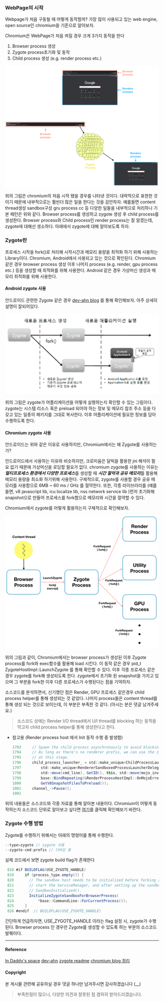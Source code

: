 ### WebPage의 시작
Webpage가 처음 구동될 때 어떻게 동작할까? 가장 많이 사용되고 있는 web engine, open source인 chromium을 기준으로
알아보자.

Chromium은 WebPage가 처음 켜질 경우 크게 3가지 동작을 한다

1. Browser process 생성
2. Zygote process초기화 및 동작
3. Child process 생성 (e.g. render process etc.)

![chromium_start](/img/chromium_start.png)

위의 그림은 chromium의 처음 시작 됐을 경우를 나타낸 것이다. 대략적으로 표현한
것이기 때문에 내부적으로는 훨씬더 많은 일을 한다는 것을 감안하자. 예를들면
content thread생성 sandbox구성 gru process cc 등 다양한 일들을 내부적으로
처리하나 기본 패턴은 위와 같다. Browser process를 생성하고 zygote 생성 후 child
process를 생성한다. Browser process와 Child process인 render process는 잘
알겠는데, zygote에 대해선 생소하다. 아래에서 zygote에 대해 알아보도록 하자.

### Zygote란
프로세스 시작을 fork()로 처리해 시작시간과 메모리 용량을 최적화 하기 위해 사용하는 Library이다. Chromium, Android에서 사용되고 있는 것으로 확인된다. Chromium 같은 경우 browser process 생성 이후 나머지 process (e.g. render, gpu process etc.) 등을 생성할 때 최적화를 위해 사용한다. Android 같은 경우 가상머신 생성과 메모리 최적화를 위해 사용한다.

#### Android zygote 사용
안드로이드 관련한 Zygote 같은 경우 [dev-ahn blog](https://dev-ahn.tistory.com/category/Programing/Android?page=2) 를 통해 확인해보자. 아주 상세히 설명이 잘되어있다.

![zygote_start](/img/zygote_start.png)

위의 그림은 zygote가 어플리케이션을 어떻게 실행하는지 확인할 수 있는 그림이다. zygote는 시스템 리소스 혹은 preload 되어야 하는 정보 및 메모리
 참조 주소 등을 다 갖고 있는 일종의 패키지를  그대로 복사한다. 이후 어플리케이션에 필요한 정보를 담아 수행하도록 한다.

#### Chromium zygote 사용
안드로이드는 위와 같은 이유로 사용하지만, Chromium에서는 왜 Zygote를 사용하는가?

안드로이드에서 사용하는 이유와 비슷하지만, 크로미움은 달빅을 활용한 jni 해석이
필요 없기 때문에 가상머신을 로딩할 필요가 없다. chromium zygote를 사용하는 이유는
***멀티프로세스 환경에서 다양한 프로세스***를 생성할 때 ***시간 절약과 공유 메모리***를
활용해 메모리 용량을 최소화 하기위해 사용한다. 구체적으로, zygote를 사용할 경우 공유 메모리를 사용함으로 6MB ~ 60 ms / GHz 를 절약한다. 또한, 각종 라이브러리를 (예를들면, v8 javascript lib, icu localize lib, nss network service lib )먼저 초기화해 snapshot으로 만들어 프로세스를 fork함으로 메모리와 시간을 절약할 수 있다.

Chromium에서 zygote를 어떻게 활용하는지 구체적으로 확인해보자.

![zygote_start](/img/zygote_launch.png)

위의 그림과 같이, Chromium에서는 browser process가 생성된 이후 Zygote process를
fork와 exec함수를 활용해 load 시킨다. 이 동작 같은 경우 <span class="evidence">pid_t
ZygoteHostImpl::LaunchZygote </span> 를 통해 확인할 수 있다. 이후 각종 프로세스
같은 경우 zygote를 fork해 생성되도록 한다. zygote에서 초기화 된 snapshot을
가지고 있으며 그 부분을 fork한 이후 다른 프로세스가 수행된다는 점을 기억하자.

소스코드를 분석하면서, 신기했던 점은 Render, GPU 프로세스 같은경우 child process
helper를 통해 생성되는 것 같았다. 나머지 process들은 content thread를 통해 생성
되는 것으로 보이는데, 이 부분은 부족한 것 같다. (아시는 분은 댓글 남겨주세요.)

> 소스코드 상에는 Render I/O thread에서 U/I thread를 blocking 하는 동작을 막고자
> child process helper를 통해 생성한다고 한다.

- 참고용 (Render process host 에서 Init 동작 수행 중 발생함)
	```java
	1793     // Spawn the child process asynchronously to avoid blocking the UI thread.
	1794     // As long as there's no renderer prefix, we can use the zygote process
	1795     // at this stage.
	1796     child_process_launcher_ = std::make_unique<ChildProcessLauncher>(
	1797         std::make_unique<RendererSandboxedProcessLauncherDelegate>(),
	1798         std::move(cmd_line), GetID(), this, std::move(mojo_invitation_),
	1799         base::BindRepeating(&RenderProcessHostImpl::OnMojoError, id_),
	1800         GetV8SnapshotFilesToPreload());
	1801     channel_->Pause();
	1802
	```

위의 내용들은 소스코드와 각종 자료를 통해 알아본 내용이다. Chromium이 어떻게
동작하는지 소스코드 단위로 알아보고 싶다면 [여기]()를 클릭해 확인해보기 바란다.

### Zygote 수행 방법
Zygote를 수행하기 위해서는 아래의 명령어를 통해 수행한다.

```java
--type=zygote // zygote 사용
--zygote-cmd-prefix // 디버깅 용
```

실제 코드에서 보면 zygote build flag가 존재한다

```java
 818 #if BUILDFLAG(USE_ZYGOTE_HANDLE)
 819     if (process_type.empty()) {
 820       // The sandbox host needs to be initialized before forking a thread to
 821       // start the ServiceManager, and after setting up the sandbox and invoking
 822       // SandboxInitialized().
 823       InitializeZygoteSandboxForBrowserProcess(
 824           *base::CommandLine::ForCurrentProcess());
 825     }
 826 #endif  // BUILDFLAG(USE_ZYGOTE_HANDLE)
```

간단하게 언급하자면, USE_ZYGOTE_HANDLE 이라는 flag 설정 시, zygote가 수행된다.
Browser process 인 경우만 Zygote를 생성할 수 있도록 하는 부분의 소스코드
발췌이다.

---

#### Reference
[In Daddy's space](http://swamful.blogspot.com/2014/11/zygote-in-chromium.html)
[dev-ahn](https://dev-ahn.tistory.com/category/Programing/Android?page=2)
[zygote readme](https://chromium.googlesource.com/chromium/src.git/+/master/docs/linux/zygote.md)
[chromium blog 정리](http://chromium-kr.blogspot.com/2012/03/content-shell-shellmaindelegate-1.html)


#### Copyright
본 게시물 관련해 공유하실 경우 댓글 하나만 남겨주시면 감사하겠습니다 (__)

> 부족한점이 많으니, 다양한 의견과 잘못된 점 겸허히 받아드리겠습니다.


